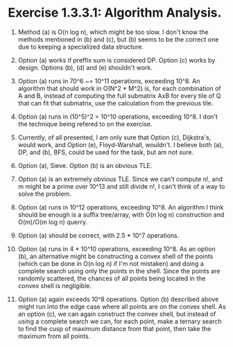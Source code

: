 # Exercise 1.3.3.1: Algorithm Analysis.

1. Method (a) is O(n log n), which might be too slow. I don't know the methods
   mentioned in (b) and (c), but (b) seems to be the correct one due to keeping
a specialized data structure.

2. Option (a) works if preffix sum is considered DP. Option (c) works by design.
   Options (b), (d) and (e) shouldn't work.

3. Option (a) runs in 70^6 ~= 10^11 operations, exceeding 10^8. An algorithm
   that should work in O(N^2 * M^2) is, for each combination of A and B, instead
of computing the full submatrix AxB for every tile of Q that can fit that
submatrix, use the calculation from the previous tile.

4. Option (a) runs in (10^5)^2 = 10^10 operations, exceeding 10^8. I don't the
   technique being refered to on the exercise.

5. Currently, of all presented, I am only sure that Option (c), Dijkstra's,
   would work, and Option (e), Floyd-Warshall, wouldn't. I believe both (a), DP,
and (b), BFS, could be used for the task, but am not sure.

6. Option (a), Sieve. Option (b) is an obvious TLE.

7. Option (a) is an extremely obvious TLE. Since we can't compute n!, and m
   might be a prime over 10^13 and still divide n!, I can't think of a way to
solve the problem.

8. Option (a) runs in 10^12 operations, exceeding 10^8. An algorithm I think
   should be enough is a suffix tree/array, with O(n log n) construction and
O(m)/O(m log n) querry.

9. Option (a) should be correct, with 2.5 * 10^7 operations.

10. Option (a) runs in 4 * 10^10 operations, exceeding 10^8. As an option (b),
    an alternative might be constructing a convex shell of the points (which can
be done in O(n log n) if I'm not mistaken) and doing a complete search using
only the points in the shell. Since the points are randomly scattered, the
chances of all points being located in the convex shell is negligible.

11. Option (a) again exceeds 10^8 operations. Option (b) described above might
    run into the edge case where all points are on the convex shell. As an
option (c), we can again construct the convex shell, but instead of using a
complete search we can, for each point, make a ternary search to find the cusp
of maximum distance from that point, then take the maximum from all points.
